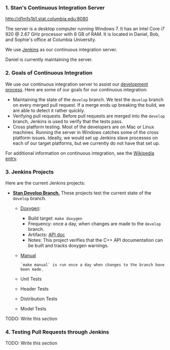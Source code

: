 ### 1. Stan's Continuous Integration Server
http://d1m1s1b1.stat.columbia.edu:8080

The server is a desktop computer running Windows 7. It has an Intel Core i7 920 @ 2.67 GHz processor with 8 GB of RAM. It is located in Daniel, Bob, and Sophie's office at Columbia University.

We use [Jenkins](http://jenkins-ci.org/) as our continuous integration server.

Daniel is currently maintaining the server.

### 2. Goals of Continuous Integration
We use our continuous integration server to assist our [development process](Developer-Process). Here are some of our goals for our continuous integration:
* Maintaining the state of the `develop` branch. We test the `develop` branch on every merged pull request. If a merge ends up breaking the build, we are able to detect it rather quickly.
* Verifying pull requests. Before pull requests are merged into the `develop` branch, Jenkins is used to verify that the tests pass.
* Cross platform testing. Most of the developers are on Mac or Linux machines. Running the server in Windows catches some of the cross platform issues. Ideally, we would set up Jenkins slave processes on each of our target platforms, but we currently do not have that set up.

For additional information on continuous integration, see the [Wikipedia entry](https://en.wikipedia.org/wiki/Continuous_integration).

### 3. Jenkins Projects

Here are the current Jenkins projects:
* **[Stan Develop Branch.](http://d1m1s1b1.stat.columbia.edu:8080/view/Stan%20Develop%20Branch/)** These projects test the current state of the `develop` branch.
  * [Doxygen](http://d1m1s1b1.stat.columbia.edu:8080/view/Stan%20Develop%20Branch/job/Stan%20Doxygen/):
    - Build target: `make doxygen`
    - Frequency: once a day, when changes are made to the `develop` branch.
    - Artifacts: [API doc](http://d1m1s1b1.stat.columbia.edu:8080/view/Stan%20Develop%20Branch/job/Stan%20Doxygen/ws/doc/api/html/index.html)
    - Notes: This project verifies that the C++ API documentation can be built and tracks doxygen warnings.

  * [Manual](http://d1m1s1b1.stat.columbia.edu:8080/view/Stan%20Develop%20Branch/job/Stan%20Manual/)
 
        `make manual` is run once a day when changes to the branch have been made.
  * Unit Tests
  * Header Tests
  * Distribution Tests
  * Model Tests
  
TODO: Write this section

### 4. Testing Pull Requests through Jenkins
TODO: Write this section